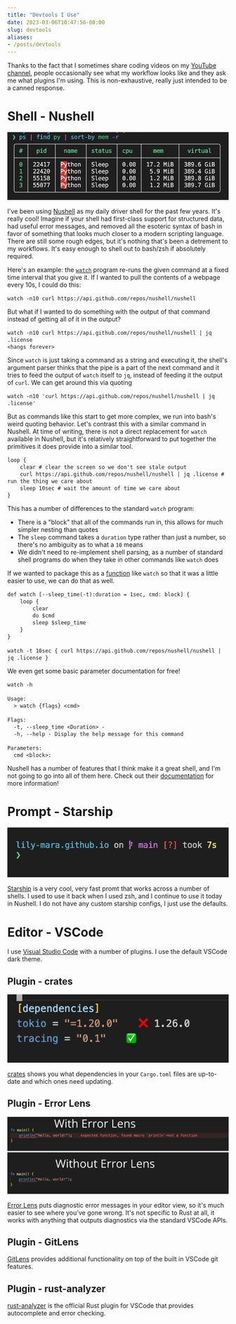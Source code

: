 ```yaml
---
title: "Devtools I Use"
date: 2023-03-06T10:47:56-08:00
slug: devtools
aliases:
- /posts/devtools
---
```


Thanks to the fact that I sometimes share coding videos on my [YouTube
channel](https://www.youtube.com/@lily-mara), people occasionally see what my
workflow looks like and they ask me what plugins I'm using. This is
non-exhaustive, really just intended to be a canned response.

# Shell - Nushell

![screenshot of a command pipeline and table output in nushell](./01-nu.png)

I've been using [Nushell](https://www.nushell.sh) as my daily driver shell for
the past few years. It's really cool! Imagine if your shell had first-class
support for structured data, had useful error messages, and removed all the
esoteric syntax of bash in favor of something that looks much closer to a modern
scripting language. There are still some rough edges, but it's nothing that's
been a detrement to my workflows. It's easy enough to shell out to bash/zsh if
absolutely required.

Here's an example: the [`watch`](https://linux.die.net/man/1/watch) program
re-runs the given command at a fixed time interval that you give it. If I wanted
to pull the contents of a webpage every 10s, I could do this:

```shell
watch -n10 curl https://api.github.com/repos/nushell/nushell
```

But what if I wanted to do something with the output of that command instead of
getting all of it in the output?

```shell
watch -n10 curl https://api.github.com/repos/nushell/nushell | jq .license
<hangs forever>
```

Since `watch` is just taking a command as a string and executing it, the shell's
argument parser thinks that the pipe is a part of the next command and it tries
to feed the output of `watch` itself to `jq`, instead of feeding it the output
of `curl`. We can get around this via quoting

```shell
watch -n10 'curl https://api.github.com/repos/nushell/nushell | jq .license'
```

But as commands like this start to get more complex, we run into bash's weird
quoting behavior. Let's contrast this with a similar command in Nushell. At time
of writing, there is not a direct replacement for `watch` available in Nushell,
but it's relatively straightforward to put together the primitives it does
provide into a similar tool.

```shell
loop {
    clear # clear the screen so we don't see stale output
    curl https://api.github.com/repos/nushell/nushell | jq .license # run the thing we care about
    sleep 10sec # wait the amount of time we care about
}
```

This has a number of differences to the standard `watch` program:
- There is a "block" that all of the commands run in, this allows for much
  simpler nesting than quotes
- The `sleep` command takes a `duration` type rather than just a number, so
  there's no ambiguity as to what a `10` means
- We didn't need to re-implement shell parsing, as a number of standard shell
  programs do when they take in other commands like `watch` does

If we wanted to package this as a
[function](https://www.nushell.sh/book/custom_commands.html) like `watch` so
that it was a little easier to use, we can do that as well.

```shell
def watch [--sleep_time(-t):duration = 1sec, cmd: block] {
    loop {
        clear
        do $cmd
        sleep $sleep_time
    }
}

watch -t 10sec { curl https://api.github.com/repos/nushell/nushell | jq .license }
```

We even get some basic parameter documentation for free!

```shell
watch -h

Usage:
  > watch {flags} <cmd>

Flags:
  -t, --sleep_time <Duration> -
  -h, --help - Display the help message for this command

Parameters:
  cmd <block>:
```

Nushell has a number of features that I think make it a great shell, and I'm not
going to go into all of them here. Check out their
[documentation](https://www.nushell.sh/book/) for more information!

# Prompt - Starship

![screenshot of my starship prompt](./02-starship.png)

[Starship](https://starship.rs) is a very cool, very fast promt that works
across a number of shells. I used to use it back when I used zsh, and I continue
to use it today in Nushell. I do not have any custom starship configs, I just
use the defaults.

# Editor - VSCode

I use [Visual Studio Code](https://code.visualstudio.com) with a number of
plugins. I use the default VSCode dark theme.

## Plugin - crates

![screenshot of a cargo.toml file with one up-to-date dependency and one out-of-date dependency](./03-crates.png)

[crates](https://marketplace.visualstudio.com/items?itemName=serayuzgur.crates)
shows you what dependencies in your `Cargo.toml` files are up-to-date and which
ones need updating.

## Plugin - Error Lens

![screenshot showing the same error when the error lens plugin is and is not installed](./04-error-lens.png)

[Error
Lens](https://marketplace.visualstudio.com/items?itemName=usernamehw.errorlens)
puts diagnostic error messages in your editor view, so it's much easier to see
where you've gone wrong. It's not specific to Rust at all, it works with
anything that outputs diagnostics via the standard VSCode APIs.

## Plugin - GitLens

[GitLens](https://marketplace.visualstudio.com/items?itemName=eamodio.gitlens)
provides additional functionality on top of the built in VSCode git features.

## Plugin - rust-analyzer

[rust-analyzer](https://marketplace.visualstudio.com/items?itemName=rust-lang.rust-analyzer)
is the official Rust plugin for VSCode that provides autocomplete and error checking.
